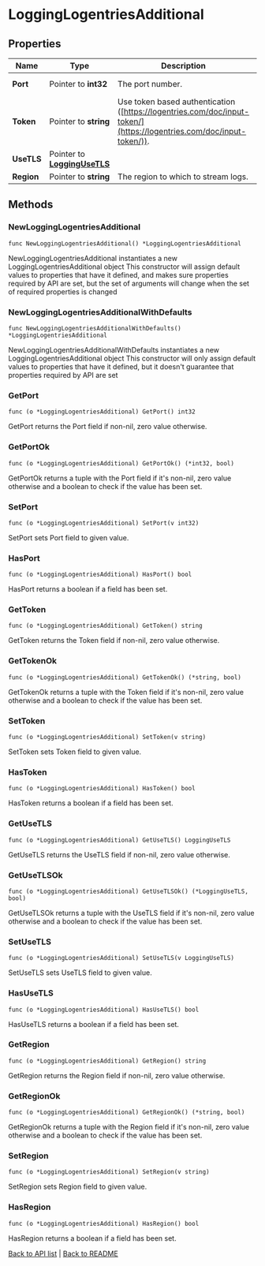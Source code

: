 # LoggingLogentriesAdditional

## Properties

Name | Type | Description | Notes
------------ | ------------- | ------------- | -------------
**Port** | Pointer to **int32** | The port number. | [optional] [default to 20000]
**Token** | Pointer to **string** | Use token based authentication ([https://logentries.com/doc/input-token/](https://logentries.com/doc/input-token/)). | [optional] 
**UseTLS** | Pointer to [**LoggingUseTLS**](LoggingUseTLS.md) |  | [optional] [default to LOGGINGUSETLS_no_tls]
**Region** | Pointer to **string** | The region to which to stream logs. | [optional] 

## Methods

### NewLoggingLogentriesAdditional

`func NewLoggingLogentriesAdditional() *LoggingLogentriesAdditional`

NewLoggingLogentriesAdditional instantiates a new LoggingLogentriesAdditional object
This constructor will assign default values to properties that have it defined,
and makes sure properties required by API are set, but the set of arguments
will change when the set of required properties is changed

### NewLoggingLogentriesAdditionalWithDefaults

`func NewLoggingLogentriesAdditionalWithDefaults() *LoggingLogentriesAdditional`

NewLoggingLogentriesAdditionalWithDefaults instantiates a new LoggingLogentriesAdditional object
This constructor will only assign default values to properties that have it defined,
but it doesn't guarantee that properties required by API are set

### GetPort

`func (o *LoggingLogentriesAdditional) GetPort() int32`

GetPort returns the Port field if non-nil, zero value otherwise.

### GetPortOk

`func (o *LoggingLogentriesAdditional) GetPortOk() (*int32, bool)`

GetPortOk returns a tuple with the Port field if it's non-nil, zero value otherwise
and a boolean to check if the value has been set.

### SetPort

`func (o *LoggingLogentriesAdditional) SetPort(v int32)`

SetPort sets Port field to given value.

### HasPort

`func (o *LoggingLogentriesAdditional) HasPort() bool`

HasPort returns a boolean if a field has been set.

### GetToken

`func (o *LoggingLogentriesAdditional) GetToken() string`

GetToken returns the Token field if non-nil, zero value otherwise.

### GetTokenOk

`func (o *LoggingLogentriesAdditional) GetTokenOk() (*string, bool)`

GetTokenOk returns a tuple with the Token field if it's non-nil, zero value otherwise
and a boolean to check if the value has been set.

### SetToken

`func (o *LoggingLogentriesAdditional) SetToken(v string)`

SetToken sets Token field to given value.

### HasToken

`func (o *LoggingLogentriesAdditional) HasToken() bool`

HasToken returns a boolean if a field has been set.

### GetUseTLS

`func (o *LoggingLogentriesAdditional) GetUseTLS() LoggingUseTLS`

GetUseTLS returns the UseTLS field if non-nil, zero value otherwise.

### GetUseTLSOk

`func (o *LoggingLogentriesAdditional) GetUseTLSOk() (*LoggingUseTLS, bool)`

GetUseTLSOk returns a tuple with the UseTLS field if it's non-nil, zero value otherwise
and a boolean to check if the value has been set.

### SetUseTLS

`func (o *LoggingLogentriesAdditional) SetUseTLS(v LoggingUseTLS)`

SetUseTLS sets UseTLS field to given value.

### HasUseTLS

`func (o *LoggingLogentriesAdditional) HasUseTLS() bool`

HasUseTLS returns a boolean if a field has been set.

### GetRegion

`func (o *LoggingLogentriesAdditional) GetRegion() string`

GetRegion returns the Region field if non-nil, zero value otherwise.

### GetRegionOk

`func (o *LoggingLogentriesAdditional) GetRegionOk() (*string, bool)`

GetRegionOk returns a tuple with the Region field if it's non-nil, zero value otherwise
and a boolean to check if the value has been set.

### SetRegion

`func (o *LoggingLogentriesAdditional) SetRegion(v string)`

SetRegion sets Region field to given value.

### HasRegion

`func (o *LoggingLogentriesAdditional) HasRegion() bool`

HasRegion returns a boolean if a field has been set.


[Back to API list](../README.md#documentation-for-api-endpoints) | [Back to README](../README.md)
